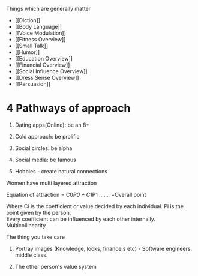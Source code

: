 Things which are generally matter
- [[Diction]]
- [[Body Language]]
- [[Voice Modulation]]
- [[Fitness Overview]]
- [[Small Talk]]
- [[Humor]]
- [[Education Overview]]
- [[Financial Overview]]
- [[Social Influence Overview]]
- [[Dress Sense Overview]]
- [[Persuasion]]


# 4 Pathways of approach

1. Dating apps(Online): be an 8+
    
2. Cold approach: be prolific
    
3. Social circles: be alpha
    
4. Social media: be famous
    
5. Hobbies - create natural connections


Women have multi layered attraction

Equation of attraction = C0*P0 + C1*P1 ……. =Overall point

Where Ci is the coefficient or value decided by each individual. Pi is the point given by the person.  
Every coefficient can be influenced by each other internally. Multicollinearity

The thing you take care

1. Portray images (Knowledge, looks, finance,s etc) - Software engineers, middle class.
    
2. The other person's value system